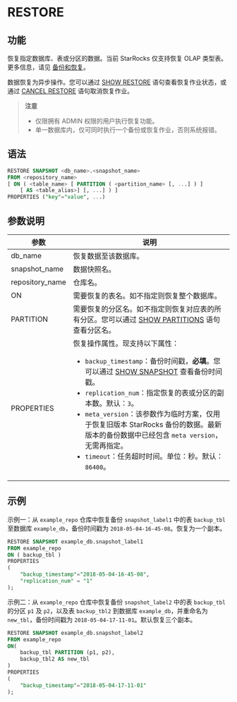 # RESTORE

## 功能

恢复指定数据库、表或分区的数据。当前 StarRocks 仅支持恢复 OLAP 类型表。更多信息，请见 [备份和恢复](../../../administration/Backup_and_restore.md)。

数据恢复为异步操作。您可以通过 [SHOW RESTORE](../data-manipulation/SHOW%20RESTORE.md) 语句查看恢复作业状态，或通过 [CANCEL RESTORE](../data-definition/CANCEL%20RESTORE.md) 语句取消恢复作业。

> **注意**
>
> - 仅限拥有 ADMIN 权限的用户执行恢复功能。
> - 单一数据库内，仅可同时执行一个备份或恢复作业，否则系统报错。

## 语法

```SQL
RESTORE SNAPSHOT <db_name>.<snapshot_name>
FROM <repository_name>
[ ON ( <table_name> [ PARTITION ( <partition_name> [, ...] ) ]
    [ AS <table_alias>] [, ...] ) ]
PROPERTIES ("key"="value", ...)
```

## 参数说明

| **参数**        | **说明**                                                     |
| --------------- | ------------------------------------------------------------ |
| db_name         | 恢复数据至该数据库。                                           |
| snapshot_name   | 数据快照名。                                                 |
| repository_name | 仓库名。                                                    |
| ON              | 需要恢复的表名。如不指定则恢复整个数据库。                   |
| PARTITION       | 需要恢复的分区名。如不指定则恢复对应表的所有分区。您可以通过 [SHOW PARTITIONS](../data-manipulation/SHOW%20PARTITIONS.md) 语句查看分区名。 |
| PROPERTIES      | 恢复操作属性。现支持以下属性：<ul><li>`backup_timestamp`：备份时间戳，**必填**。您可以通过 [SHOW SNAPSHOT](../data-manipulation/SHOW%20SNAPSHOT.md) 查看备份时间戳。</li><li>`replication_num`：指定恢复的表或分区的副本数。默认：`3`。</li><li>`meta_version`：该参数作为临时方案，仅用于恢复旧版本 StarRocks 备份的数据。最新版本的备份数据中已经包含 `meta version`，无需再指定。</li><li>`timeout`：任务超时时间。单位：秒。默认：`86400`。</li></ul> |

## 示例

示例一：从 `example_repo` 仓库中恢复备份 `snapshot_label1` 中的表 `backup_tbl` 至数据库 `example_db`，备份时间戳为 `2018-05-04-16-45-08`。恢复为一个副本。

```SQL
RESTORE SNAPSHOT example_db.snapshot_label1
FROM example_repo
ON ( backup_tbl )
PROPERTIES
(
    "backup_timestamp"="2018-05-04-16-45-08",
    "replication_num" = "1"
);
```

示例二：从 `example_repo` 仓库中恢复备份 `snapshot_label2` 中的表 `backup_tbl` 的分区 `p1` 及 `p2`，以及表 `backup_tbl2` 到数据库 `example_db`，并重命名为 `new_tbl`，备份时间戳为 `2018-05-04-17-11-01`。默认恢复三个副本。

```SQL
RESTORE SNAPSHOT example_db.snapshot_label2
FROM example_repo
ON(
    backup_tbl PARTITION (p1, p2),
    backup_tbl2 AS new_tbl
)
PROPERTIES
(
    "backup_timestamp"="2018-05-04-17-11-01"
);
```
